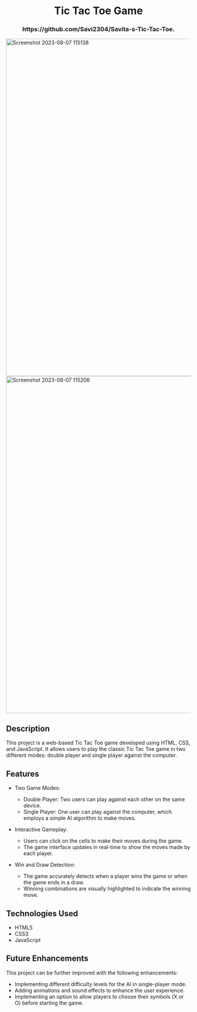 <div align="center">
<h1 align="center">Tic Tac Toe Game</h1>
  <h3 align="center">
    https://github.com/Savi2304/Savita-s-Tic-Tac-Toe.
  </h3>
</div>


<img width="918" alt="Screenshot 2023-08-07 115138" src="https://github.com/Devrishi-Dutta/Impossible-TicTacToe/assets/97834009/371c7c20-f295-432c-bc00-269772e22756">
<img width="917" alt="Screenshot 2023-08-07 115206" src="https://github.com/Devrishi-Dutta/Impossible-TicTacToe/assets/97834009/9f93cd34-b000-44db-ba12-3620c9624d9f">



## Description

This project is a web-based Tic Tac Toe game developed using HTML, CSS, and JavaScript. It allows users to play the classic Tic Tac Toe game in two different modes: double player and single player against the computer.

## Features

- Two Game Modes:
  - Double Player: Two users can play against each other on the same device.
  - Single Player: One user can play against the computer, which employs a simple AI algorithm to make moves.

- Interactive Gameplay:
  - Users can click on the cells to make their moves during the game.
  - The game interface updates in real-time to show the moves made by each player.

- Win and Draw Detection:
  - The game accurately detects when a player wins the game or when the game ends in a draw.
  - Winning combinations are visually highlighted to indicate the winning move.


## Technologies Used

- HTML5
- CSS3
- JavaScript

## Future Enhancements

This project can be further improved with the following enhancements:

- Implementing different difficulty levels for the AI in single-player mode.
- Adding animations and sound effects to enhance the user experience.
- Implementing an option to allow players to choose their symbols (X or O) before starting the game.


